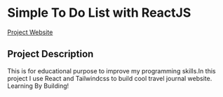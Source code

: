 # Simple To Do List with ReactJS
[Project Website]()

## Project Description
This is for educational purpose to improve my programming skills.In this project I use React and Tailwindcss to build cool travel journal website. Learning By Building!
